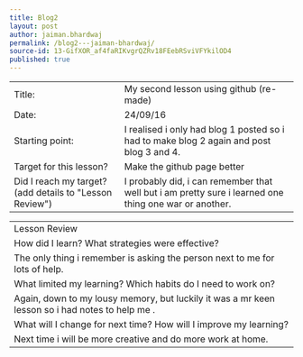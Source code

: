 ```yaml
---
title: Blog2
layout: post
author: jaiman.bhardwaj
permalink: /blog2---jaiman-bhardwaj/
source-id: 13-GifXOR_af4faRIKvgrQZRv18FEebRSviVFYkilOD4
published: true
---
```

<table>
  <tr>
    <td>Title:</td>
    <td>My second lesson using github (re-made)</td>
  </tr>
  <tr>
    <td>Date:</td>
    <td>24/09/16</td>
  </tr>
  <tr>
    <td>Starting point:</td>
    <td>I realised i only had blog 1 posted so i had to make blog 2 again and post blog 3 and 4.</td>
  </tr>
  <tr>
    <td>Target for this lesson?</td>
    <td>Make the github page better</td>
  </tr>
  <tr>
    <td>Did I reach my target? 
(add details to "Lesson Review")</td>
    <td>I probably did, i can remember that well but i am pretty sure i learned one thing one war or another.</td>
  </tr>
</table>


<table>
  <tr>
    <td>Lesson Review</td>
  </tr>
  <tr>
    <td>How did I learn? What strategies were effective? </td>
  </tr>
  <tr>
    <td>The only thing i remember is asking the person next to me for lots of help.</td>
  </tr>
  <tr>
    <td>What limited my learning? Which habits do I need to work on? </td>
  </tr>
  <tr>
    <td>Again, down to my lousy memory, but luckily it was a mr keen lesson so i had notes to help me .</td>
  </tr>
  <tr>
    <td>What will I change for next time? How will I improve my learning?</td>
  </tr>
  <tr>
    <td>Next time i will be more creative and do more work at home.</td>
  </tr>
</table>


